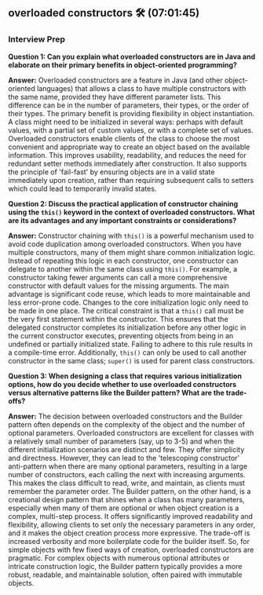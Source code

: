 ## overloaded constructors 🛠️ (07:01:45)

### Interview Prep

**Question 1: Can you explain what overloaded constructors are in Java and elaborate on their primary benefits in object-oriented programming?**

**Answer:**
Overloaded constructors are a feature in Java (and other object-oriented languages) that allows a class to have multiple constructors with the same name, provided they have different parameter lists. This difference can be in the number of parameters, their types, or the order of their types. The primary benefit is providing flexibility in object instantiation. A class might need to be initialized in several ways: perhaps with default values, with a partial set of custom values, or with a complete set of values. Overloaded constructors enable clients of the class to choose the most convenient and appropriate way to create an object based on the available information. This improves usability, readability, and reduces the need for redundant setter methods immediately after construction. It also supports the principle of 'fail-fast' by ensuring objects are in a valid state immediately upon creation, rather than requiring subsequent calls to setters which could lead to temporarily invalid states.

**Question 2: Discuss the practical application of constructor chaining using the `this()` keyword in the context of overloaded constructors. What are its advantages and any important constraints or considerations?**

**Answer:**
Constructor chaining with `this()` is a powerful mechanism used to avoid code duplication among overloaded constructors. When you have multiple constructors, many of them might share common initialization logic. Instead of repeating this logic in each constructor, one constructor can delegate to another within the same class using `this()`. For example, a constructor taking fewer arguments can call a more comprehensive constructor with default values for the missing arguments. The main advantage is significant code reuse, which leads to more maintainable and less error-prone code. Changes to the core initialization logic only need to be made in one place. The critical constraint is that a `this()` call must be the very first statement within the constructor. This ensures that the delegated constructor completes its initialization before any other logic in the current constructor executes, preventing objects from being in an undefined or partially initialized state. Failing to adhere to this rule results in a compile-time error. Additionally, `this()` can only be used to call another constructor in the same class; `super()` is used for parent class constructors.

**Question 3: When designing a class that requires various initialization options, how do you decide whether to use overloaded constructors versus alternative patterns like the Builder pattern? What are the trade-offs?**

**Answer:**
The decision between overloaded constructors and the Builder pattern often depends on the complexity of the object and the number of optional parameters. Overloaded constructors are excellent for classes with a relatively small number of parameters (say, up to 3-5) and when the different initialization scenarios are distinct and few. They offer simplicity and directness. However, they can lead to the 'telescoping constructor' anti-pattern when there are many optional parameters, resulting in a large number of constructors, each calling the next with increasing arguments. This makes the class difficult to read, write, and maintain, as clients must remember the parameter order. The Builder pattern, on the other hand, is a creational design pattern that shines when a class has many parameters, especially when many of them are optional or when object creation is a complex, multi-step process. It offers significantly improved readability and flexibility, allowing clients to set only the necessary parameters in any order, and it makes the object creation process more expressive. The trade-off is increased verbosity and more boilerplate code for the builder itself. So, for simple objects with few fixed ways of creation, overloaded constructors are pragmatic. For complex objects with numerous optional attributes or intricate construction logic, the Builder pattern typically provides a more robust, readable, and maintainable solution, often paired with immutable objects.

